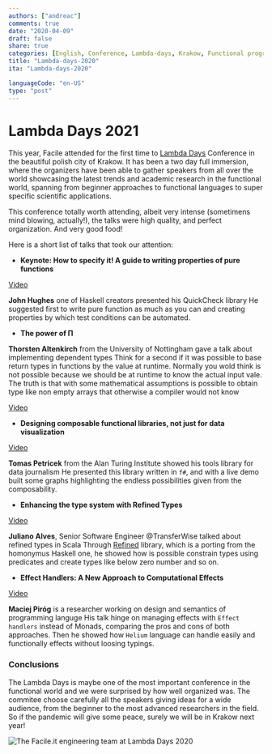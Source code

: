 ```yaml
---
authors: ["andreac"]
comments: true
date: "2020-04-09"
draft: false
share: true
categories: [English, Conference, Lambda-days, Krakow, Functional programming]
title: "Lambda-days-2020"
ita: "Lambda-days-2020"

languageCode: "en-US"
type: "post"
---
```


# Lambda Days 2021

This year, Facile attended for the first time to [Lambda Days](https://www.lambdadays.org/lambdadays2020) Conference in the beautiful polish city of Krakow.
It has been a two day full immersion, where the organizers have been able to gather speakers from all over the world
showcasing the latest trends and academic research in the functional world, spanning from beginner approaches to functional languages 
to super specific scientific applications.

This conference totally worth attending, albeit very intense (sometimens mind blowing, actually!), the talks were high quality, and perfect organization.
And very good food!

Here is a short list of talks that took our attention:

- **Keynote: How to specify it! A guide to writing properties of pure functions**

[Video](https://www.youtube.com/watch?v=G0NUOst-53U&list=PLvL2NEhYV4ZsV9Bw0wp1P46SOdtk4pFW6&index=3&t=0s)

**John Hughes** one of Haskell creators presented his QuickCheck library
He suggested first to write pure function as much as you can and creating properties by which test conditions can be automated.



- **The power of Π**

**Thorsten Altenkirch** from the University of Nottingham gave a talk about implementing dependent types
Think for a second if it was possible to base return types in functions by the value at runtime. Normally you wold think is not possible
because we should be at runtime to know the actual input vale. The truth is that with some mathematical assumptions is possible to obtain
type like non empty arrays that otherwise a compiler would not know

[Video](https://www.youtube.com/watch?v=3zT5eVHpQwA&list=PLvL2NEhYV4ZsV9Bw0wp1P46SOdtk4pFW6&index=13&t=0s)

- **Designing composable functional libraries, not just for data visualization**

[Video](https://www.youtube.com/watch?v=G1Dp0NtQHeY&list=PLvL2NEhYV4ZsV9Bw0wp1P46SOdtk4pFW6&index=11&t=0s)

**Tomas Petricek** from the Alan Turing Institute showed his tools library for data journalism
He presented this library written in `f#`, and with a live demo built some graphs highlighting the endless possibilities given from the composability.


- **Enhancing the type system with Refined Types**

[Video](https://www.youtube.com/watch?v=Fx8WXcAZWuk&list=PLvL2NEhYV4ZsV9Bw0wp1P46SOdtk4pFW6&index=28&t=0s)

**Juliano Alves**, Senior Software Engineer @TransferWise talked about refined types in Scala
Through [Refined](https://github.com/fthomas/refined) library, which is a porting from the homonymus Haskell one, he showed how is possible
constrain types using predicates and create types like below zero number and so on.



- **Effect Handlers: A New Approach to Computational Effects**

[Video](https://www.youtube.com/watch?v=6lv_E-CjGzg&list=PLvL2NEhYV4ZsV9Bw0wp1P46SOdtk4pFW6&index=37&t=0s)

**Maciej Piróg** is a researcher working on design and semantics of programming languge
His talk hinge on managing effects with `Effect handlers` instead of Monads, comparing the pros and cons of both approaches.
Then he showed how `Helium` language can handle easily and functionally effects without loosing typings.


### Conclusions

The Lambda Days is maybe one of the most important conference in the functional world and we were surprised by how well organized was.
The commitee choose carefully all the speakers giving ideas for a wide audience, from the beginner to the most advanced researchers in the field.
So if the pandemic will give some peace, surely we will be in Krakow next year!

![The Facile.it engineering team at Lambda Days 2020](/images/lambda-days-2020/the-team.jpg)
